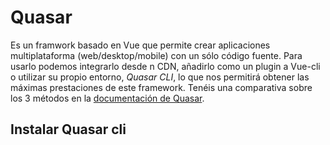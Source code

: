 # Quasar
Es un framwork basado en Vue que permite crear aplicaciones multiplataforma (web/desktop/mobile) con un sólo código fuente. Para usarlo podemos integrarlo desde n CDN, añadirlo como un plugin a Vue-cli o utilizar su propio entorno, _Quasar CLI_, lo que nos permitirá obtener las máximas prestaciones de este framework. Tenéis una comparativa sobre los 3 métodos en la [documentación de Quasar](https://quasar.dev/start/pick-quasar-flavour).

## Instalar Quasar cli

